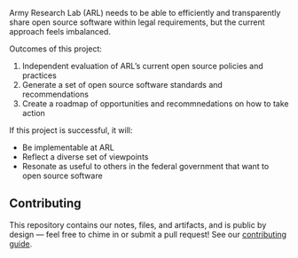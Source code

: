 Army Research Lab (ARL) needs to be able to efficiently and transparently share open source software within legal requirements, but the current approach feels imbalanced.

Outcomes of this project:

1. Independent evaluation of ARL’s current open source policies and practices
2. Generate a set of open source software standards and recommendations
3. Create a roadmap of opportunities and recommnedations on how to take action

If this project is successful, it will:

- Be implementable at ARL
- Reflect a diverse set of viewpoints
- Resonate as useful to others in the federal government that want to open source software

## Contributing 

This repository contains our notes, files, and artifacts, and is public by design — feel free to chime in or submit a pull request! See our [contributing guide](/CONTRIBUTING.md).
